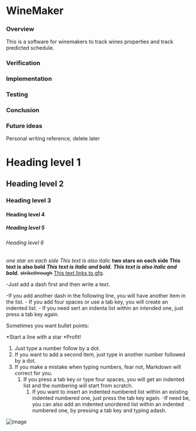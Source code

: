 # WineMaker
### Overview
This is a software for winemakers to track wines properties and track predicted schedule.


### Verification



### Implementation



### Testing



### Conclusion



### Future ideas


Personal writing reference, delete later
# Heading level 1
## Heading level 2
### Heading level 3
#### Heading level 4
##### Heading level 5
###### Heading level 6
*one star on each side*
_This text is also italic_
**two stars on each side**
__This text is also bold__
***This text is italic and bold.***
___This text is also italic and bold.___
~~strikethrough~~
[This text links to gfg](https://write.geeksforgeeks.org/).

-Just add a dash first and then write a text.

-If you add another dash in the following line, you will have another item in the list.
    - If you add four spaces or use a tab key, you will create an indented list.
        - If you need sert an indenta list within an intended one, just press a tab key again.

Sometimes you want bullet points:

*Start a line with a star 
*Profit!

1. Just type a number follow by a dot.
2. If you want to add a second item, just type in another number followed by a dot.
1. If you make a mistake when typing numbers, fear not, Markdown will correct for you. 
    1. If you press a tab key or type four spaces, you will get an indented list and the numbering will start from scratch.
        1. If you want to insert an indented numbered list within an existing indented numbered one, just press the tab key again. 
            -If need be, you can also add an indented unordered list within an indented numbered one, by pressing a tab key and typing adash.
            
![image](https://media.geeksforgeeks.org/wp-content/cdn-uploads/20210914130327/100-Days-of-Code-with-GFG-Get-Committed-to-a-Challenge.png)
